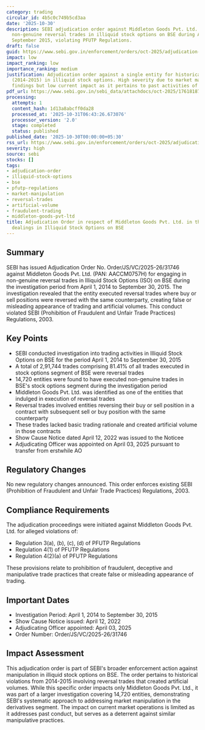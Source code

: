 ```yaml
---
category: trading
circular_id: 4b5c0c749b5cd3aa
date: '2025-10-30'
description: SEBI adjudication order against Middleton Goods Pvt. Ltd. for executing
  non-genuine reversal trades in illiquid stock options on BSE during April 2014 to
  September 2015, violating PFUTP Regulations.
draft: false
guid: https://www.sebi.gov.in/enforcement/orders/oct-2025/adjudication-order-in-respect-of-middleton-goods-pvt-ltd-in-the-matter-of-dealings-in-illiquid-stock-options-on-bse_97535.html
impact: low
impact_ranking: low
importance_ranking: medium
justification: Adjudication order against a single entity for historical violations
  (2014-2015) in illiquid stock options. High severity due to market manipulation
  findings but low current impact as it pertains to past activities of one company.
pdf_url: https://www.sebi.gov.in/sebi_data/attachdocs/oct-2025/1761818702708_1.pdf
processing:
  attempts: 1
  content_hash: 1d13a8abcff0da28
  processed_at: '2025-10-31T06:43:26.673076'
  processor_version: '2.0'
  stage: completed
  status: published
published_date: '2025-10-30T00:00:00+05:30'
rss_url: https://www.sebi.gov.in/enforcement/orders/oct-2025/adjudication-order-in-respect-of-middleton-goods-pvt-ltd-in-the-matter-of-dealings-in-illiquid-stock-options-on-bse_97535.html
severity: high
source: sebi
stocks: []
tags:
- adjudication-order
- illiquid-stock-options
- bse
- pfutp-regulations
- market-manipulation
- reversal-trades
- artificial-volume
- fraudulent-trading
- middleton-goods-pvt-ltd
title: Adjudication Order in respect of Middleton Goods Pvt. Ltd. in the matter of
  dealings in Illiquid Stock Options on BSE
---
```


## Summary

SEBI has issued Adjudication Order No. Order/JS/VC/2025-26/31746 against Middleton Goods Pvt. Ltd. (PAN: AACCM0757H) for engaging in non-genuine reversal trades in Illiquid Stock Options (ISO) on BSE during the investigation period from April 1, 2014 to September 30, 2015. The investigation revealed that the entity executed reversal trades where buy or sell positions were reversed with the same counterparty, creating false or misleading appearance of trading and artificial volumes. This conduct violated SEBI (Prohibition of Fraudulent and Unfair Trade Practices) Regulations, 2003.

## Key Points

- SEBI conducted investigation into trading activities in Illiquid Stock Options on BSE for the period April 1, 2014 to September 30, 2015
- A total of 2,91,744 trades comprising 81.41% of all trades executed in stock options segment of BSE were reversal trades
- 14,720 entities were found to have executed non-genuine trades in BSE's stock options segment during the investigation period
- Middleton Goods Pvt. Ltd. was identified as one of the entities that indulged in execution of reversal trades
- Reversal trades involved entities reversing their buy or sell position in a contract with subsequent sell or buy position with the same counterparty
- These trades lacked basic trading rationale and created artificial volume in those contracts
- Show Cause Notice dated April 12, 2022 was issued to the Noticee
- Adjudicating Officer was appointed on April 03, 2025 pursuant to transfer from erstwhile AO

## Regulatory Changes

No new regulatory changes announced. This order enforces existing SEBI (Prohibition of Fraudulent and Unfair Trade Practices) Regulations, 2003.

## Compliance Requirements

The adjudication proceedings were initiated against Middleton Goods Pvt. Ltd. for alleged violations of:
- Regulation 3(a), (b), (c), (d) of PFUTP Regulations
- Regulation 4(1) of PFUTP Regulations
- Regulation 4(2)(a) of PFUTP Regulations

These provisions relate to prohibition of fraudulent, deceptive and manipulative trade practices that create false or misleading appearance of trading.

## Important Dates

- Investigation Period: April 1, 2014 to September 30, 2015
- Show Cause Notice issued: April 12, 2022
- Adjudicating Officer appointed: April 03, 2025
- Order Number: Order/JS/VC/2025-26/31746

## Impact Assessment

This adjudication order is part of SEBI's broader enforcement action against manipulation in illiquid stock options on BSE. The order pertains to historical violations from 2014-2015 involving reversal trades that created artificial volumes. While this specific order impacts only Middleton Goods Pvt. Ltd., it was part of a larger investigation covering 14,720 entities, demonstrating SEBI's systematic approach to addressing market manipulation in the derivatives segment. The impact on current market operations is limited as it addresses past conduct, but serves as a deterrent against similar manipulative practices.